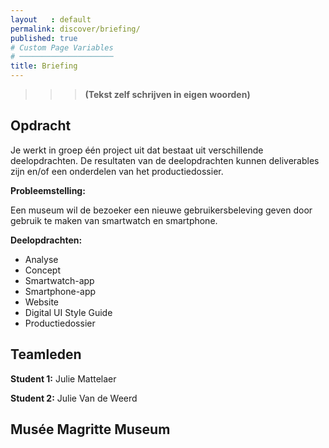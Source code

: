 ```yaml
---
layout   : default
permalink: discover/briefing/
published: true
# Custom Page Variables
# ─────────────────────
title: Briefing
---
```


>>> **(Tekst zelf schrijven in eigen woorden)**

Opdracht
--------
Je werkt in groep één project uit dat bestaat uit verschillende deelopdrachten. De resultaten van de deelopdrachten kunnen deliverables zijn en/of een onderdelen van het productiedossier.

**Probleemstelling:**

Een museum wil de bezoeker een nieuwe gebruikersbeleving geven door gebruik te maken van smartwatch en smartphone.

**Deelopdrachten:**
- Analyse
- Concept
- Smartwatch-app
- Smartphone-app
- Website
- Digital UI Style Guide
- Productiedossier

Teamleden
---------

**Student 1:** Julie Mattelaer

**Student 2:** Julie Van de Weerd

Musée Magritte Museum
---------------------
